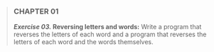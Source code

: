 > ### CHAPTER 01
> **_Exercise 03._ Reversing letters and words:**  Write a program that reverses the letters of each word and a program that reverses the letters of each word and the words themselves.